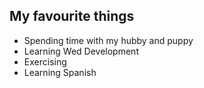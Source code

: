 ## My favourite things
- Spending time with my hubby and puppy
- Learning Wed Development
- Exercising
- Learning Spanish
